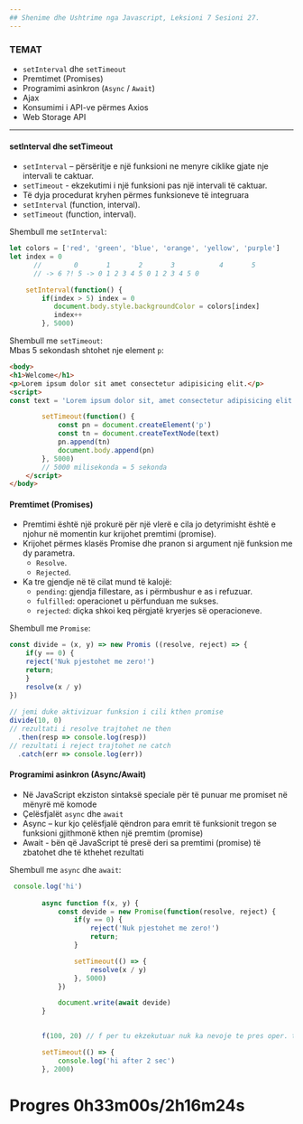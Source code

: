```yaml
---
## Shenime dhe Ushtrime nga Javascript, Leksioni 7 Sesioni 27.
---
```

### TEMAT
- `setInterval` dhe `setTimeout`
- Premtimet (Promises)
- Programimi asinkron (`Async` / `Await`)
- Ajax
- Konsumimi i API-ve përmes Axios
- Web Storage API
---
#### setInterval dhe setTimeout
- `setInterval` – përsëritje e një funksioni ne menyre ciklike gjate nje intervali te caktuar.
- `setTimeout` - ekzekutimi i një funksioni pas një intervali të
caktuar.
- Të dyja procedurat kryhen përmes funksioneve të integruara
- `setInterval` (function, interval).
- `setTimeout` (function, interval).

Shembull me `setInterval`:
```js
let colors = ['red', 'green', 'blue', 'orange', 'yellow', 'purple']
let index = 0
      //        0       1       2       3           4       5
      // -> 6 ?! 5 -> 0 1 2 3 4 5 0 1 2 3 4 5 0

    setInterval(function() {
        if(index > 5) index = 0
           document.body.style.backgroundColor = colors[index]
           index++
        }, 5000)
```
Shembull me `setTimeout`:  
Mbas 5 sekondash shtohet nje element `p`:
```html
<body>
<h1>Welcome</h1>
<p>Lorem ipsum dolor sit amet consectetur adipisicing elit.</p>
<script>
const text = 'Lorem ipsum dolor sit, amet consectetur adipisicing elit.'

        setTimeout(function() {
            const pn = document.createElement('p')
            const tn = document.createTextNode(text)
            pn.append(tn) 
            document.body.append(pn)
        }, 5000)
        // 5000 milisekonda = 5 sekonda
    </script>
</body>
```
#### Premtimet (Promises)
- Premtimi është një prokurë për një vlerë e cila jo detyrimisht është e njohur në momentin kur krijohet premtimi (promise).
- Krijohet përmes klasës Promise dhe pranon si argument një funksion
me dy parametra.
  - `Resolve`.
  - `Rejected`.
- Ka tre gjendje në të cilat mund të kalojë:
  - `pending`: gjendja fillestare, as i përmbushur e as i refuzuar. 
  - `fulfilled`: operacionet u përfunduan me sukses.
  - `rejected`: diçka shkoi keq përgjatë kryerjes së operacioneve.

Shembull me `Promise`:

```js
const divide = (x, y) => new Promis ((resolve, reject) => {
    if(y == 0) {
    reject('Nuk pjestohet me zero!')
    return;
    }
    resolve(x / y)
})
 
// jemi duke aktivizuar funksion i cili kthen promise
divide(10, 0)
// rezultati i resolve trajtohet ne then 
  .then(resp => console.log(resp))
// rezultati i reject trajtohet ne catch
  .catch(err => console.log(err))
```

#### Programimi asinkron (Async/Await)
- Në JavaScript ekziston sintaksë speciale për të punuar me promiset në
mënyrë më komode
- Çelësfjalët `async` dhe `await`
- Async – kur kjo çelësfjalë qëndron para emrit të funksionit tregon se
funksioni gjithmonë kthen një premtim (promise)
- Await - bën që JavaScript të presë deri sa premtimi (promise) të
zbatohet dhe të kthehet rezultati

Shembull me `async` dhe `await`:

```js
 console.log('hi')
        
        async function f(x, y) {
            const devide = new Promise(function(resolve, reject) {
                if(y == 0) {
                    reject('Nuk pjestohet me zero!')
                    return;
                }

                setTimeout(() => {
                    resolve(x / y)
                }, 5000)
            })

            document.write(await devide)
        }

        
        f(100, 20) // f per tu ekzekutuar nuk ka nevoje te pres oper. tjera

        setTimeout(() => {
            console.log('hi after 2 sec')
        }, 2000)
```

# Progres 0h33m00s/2h16m24s